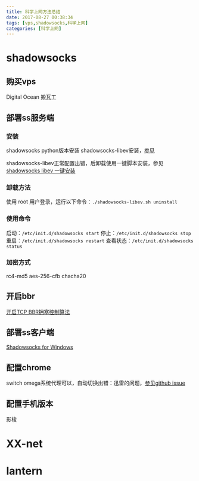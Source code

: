 ```yaml
---
title: 科学上网方法总结
date: 2017-08-27 00:38:34
tags: [vps,shadowsocks,科学上网]
categories: [科学上网]
---
```


# shadowsocks
## 购买vps
Digital Ocean
搬瓦工
## 部署ss服务端
### 安装
shadowsocks python版本安装
shadowsocks-libev安装，[参见](https://github.com/shadowsocks/shadowsocks-libev)
<!-- more -->
shadowsocks-libev正常配置出错，后卸载使用一键脚本安装，参见[shadowsocks libev 一键安装](https://github.com/iMeiji/shadowsocks_install/wiki/shadowsocks-libev-%E4%B8%80%E9%94%AE%E5%AE%89%E8%A3%85)

### 卸载方法
使用 root 用户登录，运行以下命令：`./shadowsocks-libev.sh uninstall`

### 使用命令
启动：`/etc/init.d/shadowsocks start`
停止：`/etc/init.d/shadowsocks stop`
重启：`/etc/init.d/shadowsocks restart`
查看状态：`/etc/init.d/shadowsocks status`

### 加密方式
rc4-md5
aes-256-cfb
chacha20
## 开启bbr
[开启TCP BBR拥塞控制算法](https://github.com/iMeiji/shadowsocks_install/wiki/%E5%BC%80%E5%90%AFTCP-BBR%E6%8B%A5%E5%A1%9E%E6%8E%A7%E5%88%B6%E7%AE%97%E6%B3%95)
## 部署ss客户端
[Shadowsocks for Windows](https://github.com/shadowsocks/shadowsocks-windows/releases)
## 配置chrome
switch omega系统代理可以，自动切换出错：迅雷的问题，[参见github issue](https://github.com/FelisCatus/SwitchyOmega/issues/557)
## 配置手机版本
影梭
# XX-net
# lantern